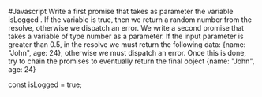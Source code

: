 #Javascript
Write a first promise that takes as parameter the variable isLogged . If the variable is true, then we return a random number from the resolve, otherwise we dispatch an error. We write a second promise that takes a variable of type number as a parameter. If the input parameter is greater than 0.5, in the resolve we must return the following data: {name: "John", age: 24}, otherwise we must dispatch an error. Once this is done, try to chain the promises to eventually return the final object {name: "John", age: 24}

const isLogged = true;